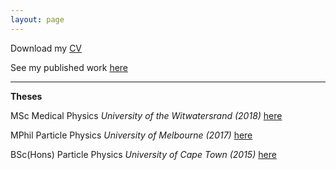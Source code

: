 ```yaml
---
layout: page
---
```


<p>
Download my <a href="lhmason.github.io/CV_physics.pdf">CV</a>
</p>
<p>
See my published work <a href="https://orcid.org/0000-0001-9815-5411/print"> here</a>
</p>

 <hr> 
<div class="boxed">
 <b> Theses </b>
<p>
 MSc Medical Physics <i> University of the Witwatersrand (2018) </i> <a href="lhmason.github.io/MSc.pdf">here</a>
 </p>
  <p>
 MPhil Particle Physics <i> University of Melbourne (2017) </i> <a href="lhmason.github.io/MPhil-compressed.pdf">here</a>
 </p>
  <p>
 BSc(Hons) Particle Physics <i> University of Cape Town (2015) </i> <a href="lhmason.github.io/BscHons.pdf">here</a>
 </p>
</div>
